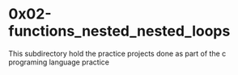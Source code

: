 # **0x02-functions_nested_nested_loops**
This subdirectory hold the practice projects done as part of the c programing language practice

